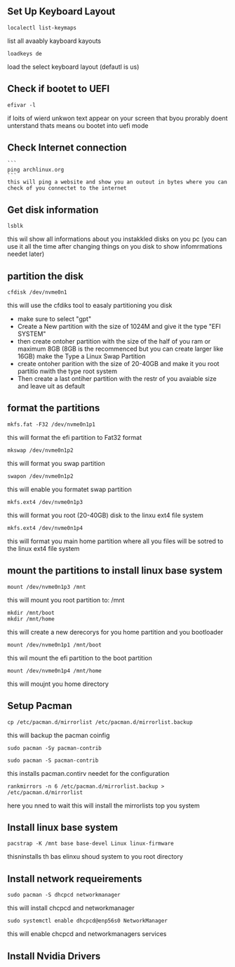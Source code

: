 ## Set Up Keyboard Layout

   ```
   localectl list-keymaps
   ```
   list all avaably kayboard kayouts

   ```
   loadkeys de
   ```
   load the select keyboard layout (defautl is us)

## Check if bootet to UEFI

  ```
  efivar -l
  ```
  if loits of wierd unkwon text appear on your screen that byou prorably doent unterstand thats means ou bootet into uefi mode

  ## Check Internet connection

    ```
    ping archlinux.org
    ```
    this will ping a website and show you an outout in bytes where you can check of you connectet to the internet

  ## Get disk information

  ```
  lsblk
  ```
  this wil show all informations about you instakkled disks on you pc (you can use it all the time after changing things on you disk to show infomrmations needet later)

  ## partition the disk

  ```
  cfdisk /dev/nvme0n1
  ```
  this will use the cfdiks tool to easaly partitioning you disk

  - make sure to select "gpt"
  - Create a New partition with the size of 1024M and give it the type "EFI SYSTEM"
  - then create ontoher partition with the size of the half of you ram or maximum 8GB (8GB is the recommenced but you can create larger like 16GB) make the Type a Linux Swap Partition
  - create ontoher parition with the size of 20-40GB and make it you root partitio nwith the type root system
  - Then create a last ontiher partition with the restr of you avaiable size and leave uit as default
  
  ## format the partitions

  ```
  mkfs.fat -F32 /dev/nvme0n1p1
  ```
  this will format the efi partition to Fat32 format

  ```
  mkswap /dev/nvme0n1p2
  ```
  this will format you swap partition

  ```
  swapon /dev/nvme0n1p2
  ```
  this will enable you formatet swap partition

  ```
  mkfs.ext4 /dev/nvme0n1p3
  ```
  this will format you root (20-40GB) disk to the linxu ext4 file system

  ```
  mkfs.ext4 /dev/nvme0n1p4
  ```
  this will format you main home partition where all you files will be sotred to the linux ext4 file system

## mount the partitions to install linux base system

  ```
  mount /dev/nvme0n1p3 /mnt
  ```
this will mount you root partition to: /mnt

  ```
  mkdir /mnt/boot
  mkdir /mnt/home
  ```
this will create a new derecorys for you home partition and you bootloader

  ```
  mount /dev/nvme0n1p1 /mnt/boot
  ```
this wil mount the efi partition to the boot partition

  ```
  mount /dev/nvme0n1p4 /mnt/home
  ```
this will moujnt you home directory

## Setup Pacman

   ```
   cp /etc/pacman.d/mirrorlist /etc/pacman.d/mirrorlist.backup
   ```
this will backup the pacman coinfig

   ```
   sudo pacman -Sy pacman-contrib
   ```

   ```
   sudo pacman -S pacman-contrib
   ```
this installs pacman.contirv needet for the configuration

   ```
   rankmirrors -n 6 /etc/pacman.d/mirrorlist.backup > /etc/pacman.d/mirrorlist
   ```
   here you nned to wait this will install the mirrorlists top you system

## Install linux base system

   ```
   pacstrap -K /mnt base base-devel Linux linux-firmware
   ```
thisninstalls th bas elinxu shoud system to you root directory

## Install network requeirements

   ```
   sudo pacman -S dhcpcd networkmanager
   ```
this will install chcpcd and networkmanager

   ```
   sudo systemctl enable dhcpcd@enp56s0 NetworkManager
   ```
this will enable chcpcd and networkmanagers services

## Install Nvidia Drivers

   ```
   
   ```



  
  

